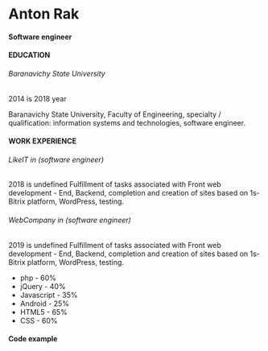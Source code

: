 # Anton Rak
#### Software engineer

#### EDUCATION

###### Baranavichy State University
2014 is 2018 year

Baranavichy State University, Faculty of Engineering, specialty / qualification: information systems and technologies, software engineer.


#### WORK EXPERIENCE
###### LikeIT in (software engineer)
2018 is undefined
Fulfillment of tasks associated with Front web development - End, Backend, completion and creation of sites based on 1s-Bitrix platform, WordPress, testing.

###### WebCompany  in (software engineer)
2019 is undefined
Fulfillment of tasks associated with Front web development - End, Backend, completion and creation of sites based on 1s-Bitrix platform, WordPress, testing.


* php - 60%
* jQuery - 40%
* Javascript - 35%
* Android - 25%
* HTML5 - 65%
* CSS - 60%

#### Code example 
<?php
function php_number_count($string)
{
$result = 0;
$len = strlen($string);

for($i = 0; $i < $len; $i++){
if (is_numeric($string[$i])) {
$result += $string[$i];
} 
}

return $result;
}

$string = "1g2a3";

$result = php_number_count($string); // 6
echo $result;

